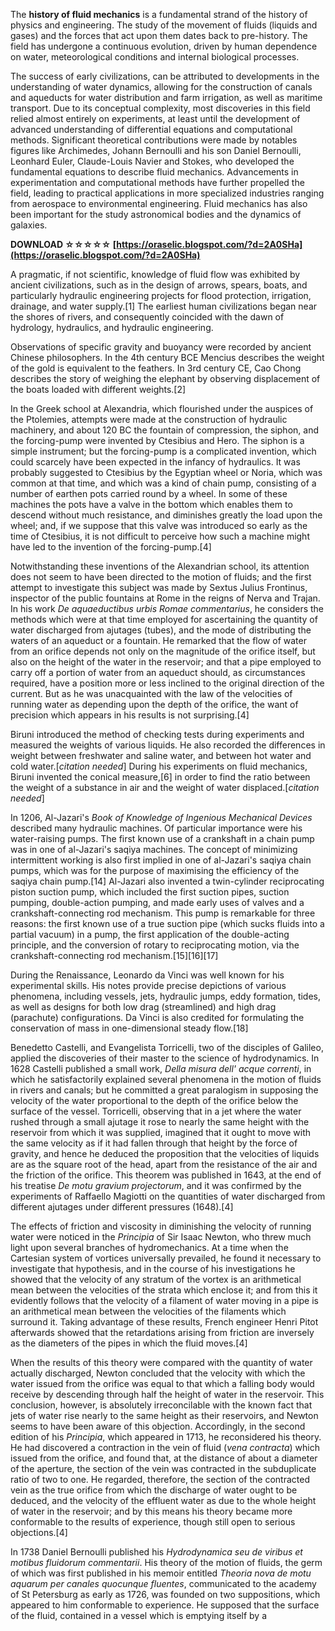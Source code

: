 
 
The **history of fluid mechanics** is a fundamental strand of the history of physics and engineering. The study of the movement of fluids (liquids and gases) and the forces that act upon them dates back to pre-history. The field has undergone a continuous evolution, driven by human dependence on water, meteorological conditions and internal biological processes.
 
The success of early civilizations, can be attributed to developments in the understanding of water dynamics, allowing for the construction of canals and aqueducts for water distribution and farm irrigation, as well as maritime transport. Due to its conceptual complexity, most discoveries in this field relied almost entirely on experiments, at least until the development of advanced understanding of differential equations and computational methods. Significant theoretical contributions were made by notables figures like Archimedes, Johann Bernoulli and his son Daniel Bernoulli, Leonhard Euler, Claude-Louis Navier and Stokes, who developed the fundamental equations to describe fluid mechanics. Advancements in experimentation and computational methods have further propelled the field, leading to practical applications in more specialized industries ranging from aerospace to environmental engineering. Fluid mechanics has also been important for the study astronomical bodies and the dynamics of galaxies.
 
**DOWNLOAD ☆☆☆☆☆ [https://oraselic.blogspot.com/?d=2A0SHa](https://oraselic.blogspot.com/?d=2A0SHa)**


 
A pragmatic, if not scientific, knowledge of fluid flow was exhibited by ancient civilizations, such as in the design of arrows, spears, boats, and particularly hydraulic engineering projects for flood protection, irrigation, drainage, and water supply.[1] The earliest human civilizations began near the shores of rivers, and consequently coincided with the dawn of hydrology, hydraulics, and hydraulic engineering.
 
Observations of specific gravity and buoyancy were recorded by ancient Chinese philosophers. In the 4th century BCE Mencius describes the weight of the gold is equivalent to the feathers. In 3rd century CE, Cao Chong describes the story of weighing the elephant by observing displacement of the boats loaded with different weights.[2]
 
In the Greek school at Alexandria, which flourished under the auspices of the Ptolemies, attempts were made at the construction of hydraulic machinery, and about 120 BC the fountain of compression, the siphon, and the forcing-pump were invented by Ctesibius and Hero. The siphon is a simple instrument; but the forcing-pump is a complicated invention, which could scarcely have been expected in the infancy of hydraulics. It was probably suggested to Ctesibius by the Egyptian wheel or Noria, which was common at that time, and which was a kind of chain pump, consisting of a number of earthen pots carried round by a wheel. In some of these machines the pots have a valve in the bottom which enables them to descend without much resistance, and diminishes greatly the load upon the wheel; and, if we suppose that this valve was introduced so early as the time of Ctesibius, it is not difficult to perceive how such a machine might have led to the invention of the forcing-pump.[4]
 
Notwithstanding these inventions of the Alexandrian school, its attention does not seem to have been directed to the motion of fluids; and the first attempt to investigate this subject was made by Sextus Julius Frontinus, inspector of the public fountains at Rome in the reigns of Nerva and Trajan. In his work *De aquaeductibus urbis Romae commentarius*, he considers the methods which were at that time employed for ascertaining the quantity of water discharged from ajutages (tubes), and the mode of distributing the waters of an aqueduct or a fountain. He remarked that the flow of water from an orifice depends not only on the magnitude of the orifice itself, but also on the height of the water in the reservoir; and that a pipe employed to carry off a portion of water from an aqueduct should, as circumstances required, have a position more or less inclined to the original direction of the current. But as he was unacquainted with the law of the velocities of running water as depending upon the depth of the orifice, the want of precision which appears in his results is not surprising.[4]
 
Biruni introduced the method of checking tests during experiments and measured the weights of various liquids. He also recorded the differences in weight between freshwater and saline water, and between hot water and cold water.[*citation needed*] During his experiments on fluid mechanics, Biruni invented the conical measure,[6] in order to find the ratio between the weight of a substance in air and the weight of water displaced.[*citation needed*]

In 1206, Al-Jazari's *Book of Knowledge of Ingenious Mechanical Devices* described many hydraulic machines. Of particular importance were his water-raising pumps. The first known use of a crankshaft in a chain pump was in one of al-Jazari's saqiya machines. The concept of minimizing intermittent working is also first implied in one of al-Jazari's saqiya chain pumps, which was for the purpose of maximising the efficiency of the saqiya chain pump.[14] Al-Jazari also invented a twin-cylinder reciprocating piston suction pump, which included the first suction pipes, suction pumping, double-action pumping, and made early uses of valves and a crankshaft-connecting rod mechanism. This pump is remarkable for three reasons: the first known use of a true suction pipe (which sucks fluids into a partial vacuum) in a pump, the first application of the double-acting principle, and the conversion of rotary to reciprocating motion, via the crankshaft-connecting rod mechanism.[15][16][17]
 
During the Renaissance, Leonardo da Vinci was well known for his experimental skills. His notes provide precise depictions of various phenomena, including vessels, jets, hydraulic jumps, eddy formation, tides, as well as designs for both low drag (streamlined) and high drag (parachute) configurations. Da Vinci is also credited for formulating the conservation of mass in one-dimensional steady flow.[18]
 
Benedetto Castelli, and Evangelista Torricelli, two of the disciples of Galileo, applied the discoveries of their master to the science of hydrodynamics. In 1628 Castelli published a small work, *Della misura dell' acque correnti*, in which he satisfactorily explained several phenomena in the motion of fluids in rivers and canals; but he committed a great paralogism in supposing the velocity of the water proportional to the depth of the orifice below the surface of the vessel. Torricelli, observing that in a jet where the water rushed through a small ajutage it rose to nearly the same height with the reservoir from which it was supplied, imagined that it ought to move with the same velocity as if it had fallen through that height by the force of gravity, and hence he deduced the proposition that the velocities of liquids are as the square root of the head, apart from the resistance of the air and the friction of the orifice. This theorem was published in 1643, at the end of his treatise *De motu gravium projectorum*, and it was confirmed by the experiments of Raffaello Magiotti on the quantities of water discharged from different ajutages under different pressures (1648).[4]
 
The effects of friction and viscosity in diminishing the velocity of running water were noticed in the *Principia* of Sir Isaac Newton, who threw much light upon several branches of hydromechanics. At a time when the Cartesian system of vortices universally prevailed, he found it necessary to investigate that hypothesis, and in the course of his investigations he showed that the velocity of any stratum of the vortex is an arithmetical mean between the velocities of the strata which enclose it; and from this it evidently follows that the velocity of a filament of water moving in a pipe is an arithmetical mean between the velocities of the filaments which surround it. Taking advantage of these results, French engineer Henri Pitot afterwards showed that the retardations arising from friction are inversely as the diameters of the pipes in which the fluid moves.[4]
 
When the results of this theory were compared with the quantity of water actually discharged, Newton concluded that the velocity with which the water issued from the orifice was equal to that which a falling body would receive by descending through half the height of water in the reservoir. This conclusion, however, is absolutely irreconcilable with the known fact that jets of water rise nearly to the same height as their reservoirs, and Newton seems to have been aware of this objection. Accordingly, in the second edition of his *Principia*, which appeared in 1713, he reconsidered his theory. He had discovered a contraction in the vein of fluid (*vena contracta*) which issued from the orifice, and found that, at the distance of about a diameter of the aperture, the section of the vein was contracted in the subduplicate ratio of two to one. He regarded, therefore, the section of the contracted vein as the true orifice from which the discharge of water ought to be deduced, and the velocity of the effluent water as due to the whole height of water in the reservoir; and by this means his theory became more conformable to the results of experience, though still open to serious objections.[4]
 
In 1738 Daniel Bernoulli published his *Hydrodynamica seu de viribus et motibus fluidorum commentarii*. His theory of the motion of fluids, the germ of which was first published in his memoir entitled *Theoria nova de motu aquarum per canales quocunque fluentes*, communicated to the academy of St Petersburg as early as 1726, was founded on two suppositions, which appeared to him conformable to experience. He supposed that the surface of the fluid, contained in a vessel which is emptying itself by a